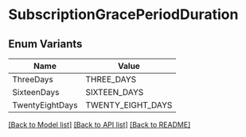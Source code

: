 # SubscriptionGracePeriodDuration

## Enum Variants

| Name | Value |
|---- | -----|
| ThreeDays | THREE_DAYS |
| SixteenDays | SIXTEEN_DAYS |
| TwentyEightDays | TWENTY_EIGHT_DAYS |


[[Back to Model list]](../README.md#documentation-for-models) [[Back to API list]](../README.md#documentation-for-api-endpoints) [[Back to README]](../README.md)


